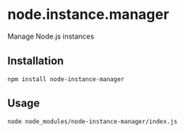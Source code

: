 # node.instance.manager
Manage Node.js instances

## Installation

```
npm install node-instance-manager
```

## Usage

```
node node_modules/node-instance-manager/index.js
```
